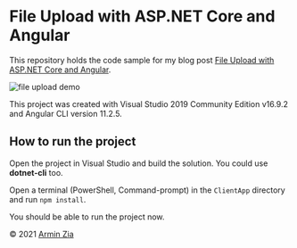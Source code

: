 # File Upload with ASP.NET Core and Angular

This repository holds the code sample for my blog post [File Upload with ASP.NET Core and Angular](https://arminzia.com/blog/file-upload-with-aspnet-core-and-angular).

![file upload demo](https://arminzia.com/images/2021/3/d5dbdc6e-7b7f-4d51-9e63-04ac511270ab/475b9286-6c27-4dc2-bf30-e10ede5ce6e5.gif)

This project was created with Visual Studio 2019 Community Edition v16.9.2 and Angular CLI version 11.2.5.

## How to run the project
Open the project in Visual Studio and build the solution. You could use **dotnet-cli** too. 

Open a terminal (PowerShell, Command-prompt) in the `ClientApp` directory and run `npm install`. 

You should be able to run the project now.

&copy; 2021 [Armin Zia](https://arminzia.com)
